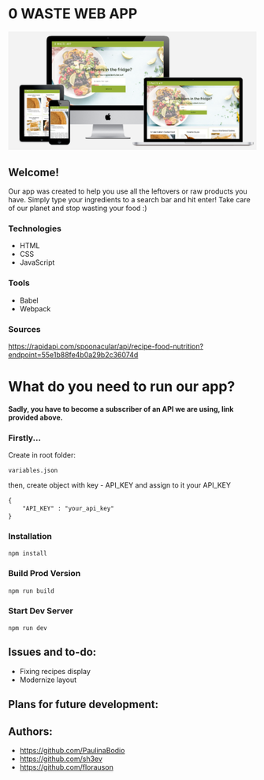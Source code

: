 # 0 WASTE WEB APP

![Screenshot](app-screenshots.png)

## Welcome!
Our app was created to help you use all the leftovers or raw products you have. Simply type your ingredients to a search bar and hit enter! Take care of our planet and stop wasting your food :) 

### Technologies
* HTML
* CSS
* JavaScript

### Tools
* Babel
* Webpack

### Sources
https://rapidapi.com/spoonacular/api/recipe-food-nutrition?endpoint=55e1b88fe4b0a29b2c36074d

# What do you need to run our app?

#### Sadly, you have to become a subscriber of an API we are using, link provided above.

### Firstly... 
Create in root folder:
```
variables.json
```
then, create object with key - API_KEY and assign to it your API_KEY

```
{
    "API_KEY" : "your_api_key" 
}
```
### Installation

```
npm install
```

### Build Prod Version

```
npm run build
```

### Start Dev Server

```
npm run dev
```

## Issues and to-do:
* Fixing recipes display
* Modernize layout

## Plans for future development:

## Authors:
* https://github.com/PaulinaBodio
* https://github.com/sh3ev
* https://github.com/florauson
